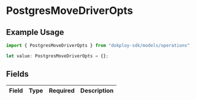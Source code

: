 # PostgresMoveDriverOpts

## Example Usage

```typescript
import { PostgresMoveDriverOpts } from "dokploy-sdk/models/operations";

let value: PostgresMoveDriverOpts = {};
```

## Fields

| Field       | Type        | Required    | Description |
| ----------- | ----------- | ----------- | ----------- |